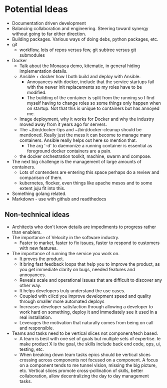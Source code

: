 # Potential Ideas
- Documentation driven development
- Balancing collaboration and engineering. Steering toward synergy without going to far either direction.
- Building packages. Various ways of doing debs, python packages, etc.
- git
  - workflow, lots of repos versus few, git subtree versus git submodules
- Docker
  - Talk about the Monasca demo, kitematic, in general hiding implementation details.
  - Ansible + docker how I both build and deploy with Ansible.
    - Annoyances with docker, include that the service startups fail with the newer init replacements so my roles have to be modified.
    - The building of the container is split from the running so I find myself having to change roles so some things only happen when on startup. Not that
      this is unique to containers but has annoyed me.
  - Image deployment, why it works for Docker and why the industry moved away from it years ago for servers.
  - The ~/bin/docker-tips and ~/bin/docker-cleanup should be mentioned. Really just the mess it can become to manage many containers. Ansible
    really helps out here so mention that.
    - The arg '-d' to daemonize a running container is essential as foreground docker containers are a pain.
  - the docker orchestration toolkit, machine, swarm and compose.
- The next big challenge is the management of large amounts of containers.
  - Lots of contenders are entering this space perhaps do a review and comparison of them.
  - kubernetes, flocker, even things like apache mesos and to some extent juju fit into this.
- Something golang related.
- Markdown - use with github and readthedocs

## Non-technical ideas
- Architects who don't know details are impediments to progress rather than enablers.
- The importance of Velocity in the software industry.
  - Faster to market, faster to fix issues, faster to respond to customers with new features.
- The importance of running the service you work on.
  - It proves the product.
  - It bring fast feedback loops that help you to improve the product, as you get immediate clarity on bugs, needed features and annoyances.
  - Reveals scale and operational issues that are difficult to discover any other way.
  - It helps developers truly understand the use cases.
  - Coupled with ci/cd you improve development speed and quality through smaller more automated deploys
  - Increases developer satisfaction through allowing a developer to work hard on something, deploy it and immediately see it used in
    a real installation.
  - Leverages the motivation that naturally comes from being on call and responsible.
- Teams and tasks need to be vertical slices not component/tech based.
  - A team is best with one set of goals but multiple sets of expertise. Ie make product X is the goal, the skills include back end code, ops, ui,
    testing, etc.
  - When breaking down team tasks epics should be vertical slices crossing across components not focused on a component. A focus on a component
    tends to me tunnel vision, missing the big picture, etc. Vertical slices promote cross-pollination of skills, better collaboration, allow
    decentralizing the day to day management tasks.
